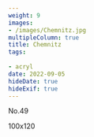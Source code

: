 ```yaml
---
weight: 9
images:
- /images/Chemnitz.jpg
multipleColumn: true
title: Chemnitz
tags:
 
- acryl
date: 2022-09-05
hideDate: true
hideExif: true
---
```

<p>
No.49
</p>
<p>
100x120
</p>